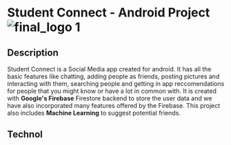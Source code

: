 # Student Connect - Android Project![final_logo 1](https://user-images.githubusercontent.com/53811147/122639402-465ec100-d117-11eb-8999-c9f6f6260807.png)



## Description
Student Connect is a Social Media app created for android. It has all the basic features like chatting, adding people as friends, posting pictures and interacting with them, searching people and getting in app reccomendations for people that you might know or have a lot in common with. It is created with **Google's Firebase** Firestore backend to store the user data and we have also incorporated many features offered by the Firebase. This project also includes **Machine Learning** to suggest potential friends. 

## Technol

